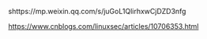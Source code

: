  shttps://mp.weixin.qq.com/s/juGoL1QlirhxwCjDZD3nfg

https://www.cnblogs.com/linuxsec/articles/10706353.html


